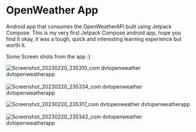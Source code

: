 # OpenWeather App
Android app that consumes the OpenWeatherAPI built using Jetpack Compose. This is my very first Jetpack Compose android app, hope you find it okay, it was a tough, quick and interesting learning experience but worth it.

Some Screen shots from the app :)

![Screenshot_20230220_235310_com dvtopenweather dvtopenweatherapp](https://user-images.githubusercontent.com/33720666/220204206-1a19b165-8d90-4857-848d-b156fa2ad132.jpg) &nbsp;&nbsp;&nbsp;&nbsp;&nbsp;&nbsp;&nbsp;&nbsp;&nbsp;&nbsp;&nbsp;&nbsp;&nbsp;&nbsp;&nbsp;&nbsp;    ![Screenshot_20230220_235334_com dvtopenweather dvtopenweatherapp](https://user-images.githubusercontent.com/33720666/220204391-030928c8-ed27-49e4-933f-3a1ef9a835c6.jpg)

![Screenshot_20230220_235317_com dvtopenweather dvtopenweatherapp](https://user-images.githubusercontent.com/33720666/220204505-ec9315aa-2837-44ba-adc3-f9522c6d42d3.jpg)  &nbsp;&nbsp;&nbsp;&nbsp;&nbsp;&nbsp;&nbsp;&nbsp;&nbsp;&nbsp;&nbsp;&nbsp;&nbsp;&nbsp;&nbsp;&nbsp;     ![Screenshot_20230220_235342_com dvtopenweather dvtopenweatherapp](https://user-images.githubusercontent.com/33720666/220204553-5476cc90-7af4-441e-9ef5-1f238eb78eb2.jpg)
